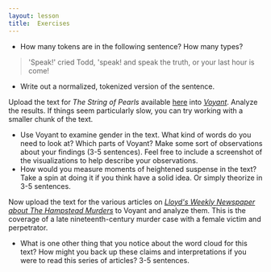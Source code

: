 ```yaml
---
layout: lesson
title:  Exercises
---
```

* How many tokens are in the following sentence? How many types?

> 'Speak!' cried Todd, 'speak! and speak the truth, or your last hour is come!

* Write out a normalized, tokenized version of the sentence.

Upload the text for _The String of Pearls_ available [here](https://raw.githubusercontent.com/bmw9t/introduction-to-text-analysis/master/assets/the-string-of-pearls-full.txt) into [_Voyant_](https://voyant-tools.org). Analyze the results. If things seem particularly slow, you can try working with a smaller chunk of the text.

* Use Voyant to examine gender in the text. What kind of words do you need to look at? Which parts of Voyant? Make some sort of observations about your findings \(3-5 sentences\). Feel free to include a screenshot of the visualizations to help describe your observations.
* How would you measure moments of heightened suspense in the text? Take a spin at doing it if you think have a solid idea. Or simply theorize in 3-5 sentences.

Now upload the text for the various articles on [_Lloyd's Weekly Newspaper about The Hampstead Murders_](http://vrchristensen.com/http:/vrchristensen.com/category/newspaper-articles/lloyds-weekly-newspaper/) to Voyant and analyze them. This is the coverage of a late nineteenth-century murder case with a female victim and perpetrator.

* What is one other thing that you notice about the word cloud for this text? How might you back up these claims and interpretations if you were to read this series of articles? 3-5 sentences.


